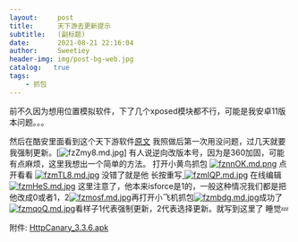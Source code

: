 ```yaml
---
layout:     post
title:      天下游去更新提示
subtitle:   (副标题)
date:       2021-08-21 22:16:04
author:     Sweetiey
header-img: img/post-bg-web.jpg
catalog:   true
tags:
    - 抓包
---
```

前不久因为想用位置模拟软件，下了几个xposed模块都不行，可能是我安卓11版本问题。。。

然后在酷安里面看到这个天下游软件[原文](https://www.coolapk.com/feed/28675627?shareKey=MjgzYWM5YjFiNWI0NjEyMTA5MGQ~&shareUid=12003162&shareFrom=com.coolapk.market_11.2.5)
我照做后第一次用没问题，过几天就要我强制更新。[![fzZmy8.md.jpg](https://z3.ax1x.com/2021/08/21/fzZmy8.md.jpg)]
有人说逆向改版本号，因为是360加固，可能有点麻烦，这里我想出一个简单的方法。
打开小黄鸟抓包
[![fznnOK.md.png](https://z3.ax1x.com/2021/08/21/fznnOK.md.png)]()
点开看看
[![fzmTL8.md.jpg](https://z3.ax1x.com/2021/08/21/fzmTL8.md.jpg)](https://imgtu.com/i/fzmTL8)
没错了就是他
长按重写[
![fzmIQP.md.jpg](https://z3.ax1x.com/2021/08/21/fzmIQP.md.jpg)](https://imgtu.com/i/fzmIQP)
在线编辑[
![fzmHeS.md.jpg](https://z3.ax1x.com/2021/08/21/fzmHeS.md.jpg)](https://imgtu.com/i/fzmHeS)
这里注意了，他本来isforce是1的，一般这种情况我们都是把他改成0或者1，2[![fzmosf.md.jpg](https://z3.ax1x.com/2021/08/21/fzmosf.md.jpg)](https://imgtu.com/i/fzmosf)再打开小飞机抓包[![fzmbdg.md.jpg](https://z3.ax1x.com/2021/08/21/fzmbdg.md.jpg)](https://imgtu.com/i/fzmbdg)成功了[![fzmqoQ.md.jpg](https://z3.ax1x.com/2021/08/21/fzmqoQ.md.jpg)](https://imgtu.com/i/fzmqoQ)看样子1代表强制更新，2代表选择更新。就写到这里了 睡觉💤

附件:
[HttpCanary_3.3.6.apk](https://tz6.lanzoui.com/iYdqDsytb4b)

